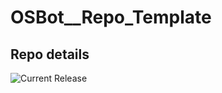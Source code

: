 # OSBot__Repo_Template

## Repo details

![Current Release](https://img.shields.io/badge/release-v0.6.6-blue)
